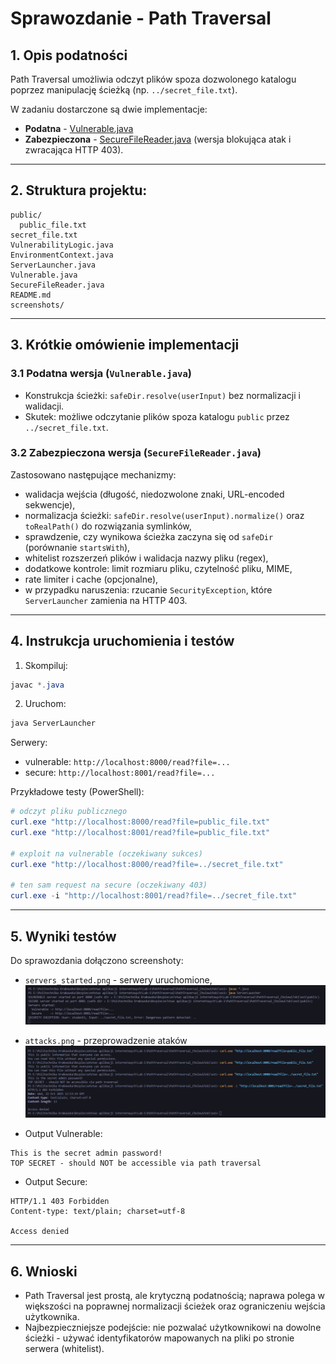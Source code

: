 # Sprawozdanie - Path Traversal

## 1. Opis podatności

Path Traversal umożliwia odczyt plików spoza dozwolonego katalogu poprzez manipulację ścieżką (np. `../secret_file.txt`).

W zadaniu dostarczone są dwie implementacje:

- **Podatna** - [Vulnerable.java](Vulnerable.java)
- **Zabezpieczona** - [SecureFileReader.java](SecureFileReader.java) (wersja blokująca atak i zwracająca HTTP 403).

---

## 2. Struktura projektu:

```
public/
  public_file.txt
secret_file.txt
VulnerabilityLogic.java
EnvironmentContext.java
ServerLauncher.java
Vulnerable.java
SecureFileReader.java
README.md
screenshots/
```

---

## 3. Krótkie omówienie implementacji

### 3.1 Podatna wersja (`Vulnerable.java`)

- Konstrukcja ścieżki: `safeDir.resolve(userInput)` bez normalizacji i walidacji.
- Skutek: możliwe odczytanie plików spoza katalogu `public` przez `../secret_file.txt`.

### 3.2 Zabezpieczona wersja (`SecureFileReader.java`)

Zastosowano następujące mechanizmy:

- walidacja wejścia (długość, niedozwolone znaki, URL-encoded sekwencje),
- normalizacja ścieżki: `safeDir.resolve(userInput).normalize()` oraz `toRealPath()` do rozwiązania symlinków,
- sprawdzenie, czy wynikowa ścieżka zaczyna się od `safeDir` (porównanie `startsWith`),
- whitelist rozszerzeń plików i walidacja nazwy pliku (regex),
- dodatkowe kontrole: limit rozmiaru pliku, czytelność pliku, MIME,
- rate limiter i cache (opcjonalne),
- w przypadku naruszenia: rzucanie `SecurityException`, które `ServerLauncher` zamienia na HTTP 403.

---

## 4. Instrukcja uruchomienia i testów

1. Skompiluj:

```powershell
javac *.java
```

2. Uruchom:

```powershell
java ServerLauncher
```

Serwery:

- vulnerable: `http://localhost:8000/read?file=...`
- secure: `http://localhost:8001/read?file=...`

Przykładowe testy (PowerShell):

```powershell
# odczyt pliku publicznego
curl.exe "http://localhost:8000/read?file=public_file.txt"
curl.exe "http://localhost:8001/read?file=public_file.txt"

# exploit na vulnerable (oczekiwany sukces)
curl.exe "http://localhost:8000/read?file=../secret_file.txt"

# ten sam request na secure (oczekiwany 403)
curl.exe -i "http://localhost:8001/read?file=../secret_file.txt"
```

---

## 5. Wyniki testów

Do sprawozdania dołączono screenshoty:

- `servers_started.png` - serwery uruchomione,
  ![servers_started](Screenshots/servers_started.png)
- `attacks.png` - przeprowadzenie ataków
  ![attacks](Screenshots/attacks.png)

- Output Vulnerable:

```
This is the secret admin password!
TOP SECRET - should NOT be accessible via path traversal
```

- Output Secure:

```
HTTP/1.1 403 Forbidden
Content-type: text/plain; charset=utf-8

Access denied
```

---

## 6. Wnioski

- Path Traversal jest prostą, ale krytyczną podatnością; naprawa polega w większości na poprawnej normalizacji ścieżek oraz ograniczeniu wejścia użytkownika.
- Najbezpieczniejsze podejście: nie pozwalać użytkownikowi na dowolne ścieżki - używać identyfikatorów mapowanych na pliki po stronie serwera (whitelist).
